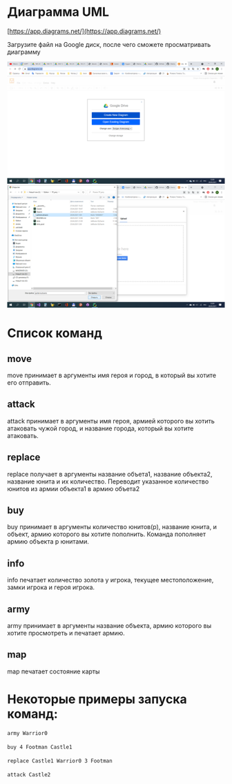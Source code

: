 # Диаграмма UML
[https://app.diagrams.net/](https://app.diagrams.net/)

Загрузите файл на Google диск, после чего сможете просматривать диаграмму

![img.png](screenshots/1.png)
![img.png](screenshots/2.png)


# Список команд
## move
move  принимает в аргументы имя героя и город, в который вы хотите его отправить.
## attack
attack  принимает в аргументы имя героя, армией которого вы хотить атаковать чужой город, и название города, который вы хотите атаковать.   
## replace
replace получает в аргументы название объета1, название объекта2, название юнита и их количество. Переводит указанное количество юнитов из армии объекта1 в армию объета2
## buy
buy принимает в аргументы количество юнитов(р), название юнита, и объект, армию которого вы хотите пополнить. Команда пополняет армию объекта р юнитами.
## info
info печатает количество золота у игрока, текущее местоположение, замки игрока и героя игрока.
## army
army принимает в аргументы название объекта, армию которого вы хотите просмотреть и печатает армию.
## map
map печатает состояние карты
# Некоторые примеры запуска команд:
    army Warrior0

    buy 4 Footman Castle1

    replace Castle1 Warrior0 3 Footman

    attack Castle2

    
